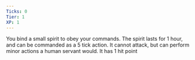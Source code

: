 ```yaml
---
Ticks: 0
Tier: 1
XP: 1
---
```


You bind a small spirit to obey your commands. The spirit lasts for 1 hour, and can be commanded as a 5 tick action. It cannot attack, but can perform minor actions a human servant would. It has 1 hit point